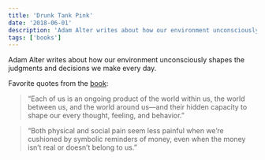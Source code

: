 ```yaml
---
title: 'Drunk Tank Pink'
date: '2018-06-01'
description: 'Adam Alter writes about how our environment unconsciously shapes the judgments and decisions we make every day.'
tags: ['books']
---
```


Adam Alter writes about how our environment unconsciously shapes the judgments and decisions we make every day.

Favorite quotes from the [book](https://amzn.eu/gSx6ZNq):

> “Each of us is an ongoing product of the world within us, the world between us, and the world around us—and their hidden capacity to shape our every thought, feeling, and behavior.”

> “Both physical and social pain seem less painful when we’re cushioned by symbolic reminders of money, even when the money isn’t real or doesn’t belong to us.”
